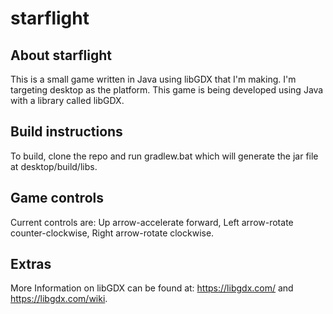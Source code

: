 # starflight

## About starflight
This is a small game written in Java using libGDX that I'm making.
I'm targeting desktop as the platform.
This game is being developed using Java with a library called libGDX.

## Build instructions
To build, clone the repo and run gradlew.bat which will generate the jar file at desktop/build/libs.

## Game controls
Current controls are:
Up arrow-accelerate forward, Left arrow-rotate counter-clockwise, Right arrow-rotate clockwise.

## Extras
More Information on libGDX can be found at: https://libgdx.com/ and https://libgdx.com/wiki.
